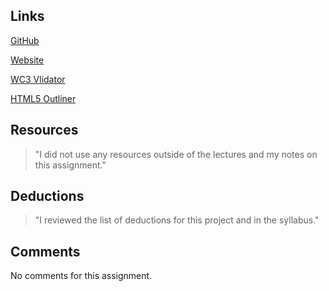 ## Links

[GitHub](https://github.com/Reggiepeled/project_transformation_peled_reggie)

[Website](http://www.designedbyreggie.com/project_transformation_peled_reggie)

[WC3 Vlidator](https://validator.w3.org/nu/?doc=http%3A%2F%2Fwww.designedbyreggie.com%2Fproject_transformation_peled_reggie%2F)

[HTML5 Outliner](https://gsnedders.html5.org/outliner/process.py?url=http%3A%2F%2Fwww.designedbyreggie.com%2Fproject_transformation_peled_reggie)

## Resources
> "I did not use any resources outside of the lectures and my notes on this assignment."

## Deductions
> "I reviewed the list of deductions for this project
and in the syllabus."

## Comments
No comments for this assignment.
